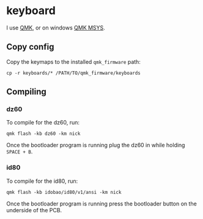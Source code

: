 # keyboard

I use [QMK](https://qmk.fm/), or on windows [QMK MSYS](https://msys.qmk.fm/).

## Copy config
Copy the keymaps to the installed `qmk_firmware` path:
```
cp -r keyboards/* /PATH/TO/qmk_firmware/keyboards 
```

## Compiling

### dz60
To compile for the dz60, run:
```
qmk flash -kb dz60 -km nick
```
Once the bootloader program is running plug the dz60 in while holding `SPACE + B`.

### id80
To compile for the id80, run:
```
qmk flash -kb idobao/id80/v1/ansi -km nick
```
Once the bootloader program is running press the bootloader button on the underside of the PCB.
